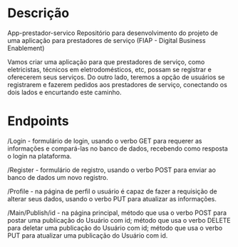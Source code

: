 <h1>Descrição</h1>

App-prestador-servico
Repositório para desenvolvimento do projeto de uma aplicação para prestadores de serviço (FIAP - Digital Business Enablement)

Vamos criar uma aplicação para que prestadores de serviço, como eletricistas, técnicos em eletrodomésticos, etc, possam se registrar e oferecerem seus serviços.
Do outro lado, teremos a opção de usuários se registrarem e fazerem pedidos aos prestadores de serviço, conectando os dois lados e encurtando este caminho.



<h1>Endpoints</h1>


/Login - formulário de login, usando o verbo GET para requerer as informações e compará-las no banco de dados, recebendo como resposta o login na plataforma.

/Register - formulário de registro, usando o verbo POST para enviar ao banco de dados um novo registro.

/Profile - na página de perfil o usuário é capaz de fazer a requisição de alterar seus dados, usando o verbo PUT para atualizar as informações.

/Main/Publish/id - na página principal, método que usa o verbo POST para postar uma publicação do Usuário com id; método que usa o verbo DELETE para deletar uma publicação do Usuário com id; método que usa o verbo PUT para atualizar uma publicação do Usuário com id.
